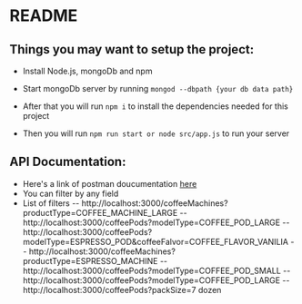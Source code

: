 # README


## Things you may want to setup the project:

- Install Node.js, mongoDb and npm

- Start mongoDb server by running `mongod --dbpath {your db data path}`

- After that you will run `npm i` to install the dependencies needed for this project

- Then you will run `npm run start or node src/app.js` to run your server

## API Documentation:

- Here's a link of postman doucumentation [here](https://documenter.getpostman.com/view/910736/T1DqeveR?version=latest)
- You can filter by any field 
- List of filters 
-- http://localhost:3000/coffeeMachines?productType=COFFEE_MACHINE_LARGE
-- http://localhost:3000/coffeePods?modelType=COFFEE_POD_LARGE
-- http://localhost:3000/coffeePods?modelType=ESPRESSO_POD&coffeeFalvor=COFFEE_FLAVOR_VANILIA
-- http://localhost:3000/coffeeMachines?productType=ESPRESSO_MACHINE
-- http://localhost:3000/coffeePods?modelType=COFFEE_POD_SMALL
-- http://localhost:3000/coffeePods?modelType=COFFEE_POD_LARGE
-- http://localhost:3000/coffeePods?packSize=7 dozen
